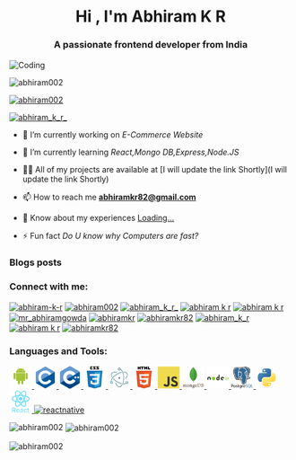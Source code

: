 <h1 align="center">Hi , I'm Abhiram K R</h1>
<h3 align="center">A passionate frontend developer from India</h3>
<img align="center" alt="Coding" width="400" src="   C:\Users\hp\Downloads\web-development-6113550-5044209.gif"     >
<p align="left"> <img src="https://komarev.com/ghpvc/?username=abhiram002&label=Profile%20views&color=0e75b6&style=flat" alt="abhiram002" /> </p>

<p align="left"> <a href="https://github.com/ryo-ma/github-profile-trophy"><img src="https://github-profile-trophy.vercel.app/?username=abhiram002" alt="abhiram002" /></a> </p>

<p align="left"> <a href="https://twitter.com/abhiram_k_r_" target="blank"><img src="https://img.shields.io/twitter/follow/abhiram_k_r_?logo=twitter&style=for-the-badge" alt="abhiram_k_r_" /></a> </p>

- 🔭 I’m currently working on *E-Commerce Website*

- 🌱 I’m currently learning *React,Mongo DB,Express,Node.JS*

- 👨‍💻 All of my projects are available at [I will update the link Shortly](I will update the link Shortly)

- 📫 How to reach me **abhiramkr82@gmail.com**

- 📄 Know about my experiences [Loading...](Loading...)

- ⚡ Fun fact *Do U know why Computers are fast?*

### Blogs posts
<!-- BLOG-POST-LIST:START -->
<!-- BLOG-POST-LIST:END -->

<h3 align="left">Connect with me:</h3>
<p align="left">
<a href="https://codepen.io/abhiram-k-r" target="blank"><img align="center" src="https://raw.githubusercontent.com/rahuldkjain/github-profile-readme-generator/master/src/images/icons/Social/codepen.svg" alt="abhiram-k-r" height="30" width="40" /></a>
<a href="https://dev.to/abhiram002" target="blank"><img align="center" src="https://raw.githubusercontent.com/rahuldkjain/github-profile-readme-generator/master/src/images/icons/Social/devto.svg" alt="abhiram002" height="30" width="40" /></a>
<a href="https://twitter.com/abhiram_k_r_" target="blank"><img align="center" src="https://raw.githubusercontent.com/rahuldkjain/github-profile-readme-generator/master/src/images/icons/Social/twitter.svg" alt="abhiram_k_r_" height="30" width="40" /></a>
<a href="https://linkedin.com/in/abhiram k r" target="blank"><img align="center" src="https://raw.githubusercontent.com/rahuldkjain/github-profile-readme-generator/master/src/images/icons/Social/linked-in-alt.svg" alt="abhiram k r" height="30" width="40" /></a>
<a href="https://stackoverflow.com/users/abhiram k r" target="blank"><img align="center" src="https://raw.githubusercontent.com/rahuldkjain/github-profile-readme-generator/master/src/images/icons/Social/stack-overflow.svg" alt="abhiram k r" height="30" width="40" /></a>
<a href="https://instagram.com/mr_abhiramgowda" target="blank"><img align="center" src="https://raw.githubusercontent.com/rahuldkjain/github-profile-readme-generator/master/src/images/icons/Social/instagram.svg" alt="mr_abhiramgowda" height="30" width="40" /></a>
<a href="https://www.codechef.com/users/abhiramkr" target="blank"><img align="center" src="https://cdn.jsdelivr.net/npm/simple-icons@3.1.0/icons/codechef.svg" alt="abhiramkr" height="30" width="40" /></a>
<a href="https://www.hackerrank.com/abhiramkr82" target="blank"><img align="center" src="https://raw.githubusercontent.com/rahuldkjain/github-profile-readme-generator/master/src/images/icons/Social/hackerrank.svg" alt="abhiramkr82" height="30" width="40" /></a>
<a href="https://www.leetcode.com/abhiram_k_r" target="blank"><img align="center" src="https://raw.githubusercontent.com/rahuldkjain/github-profile-readme-generator/master/src/images/icons/Social/leet-code.svg" alt="abhiram_k_r" height="30" width="40" /></a>
<a href="https://www.hackerearth.com/abhiram k r" target="blank"><img align="center" src="https://raw.githubusercontent.com/rahuldkjain/github-profile-readme-generator/master/src/images/icons/Social/hackerearth.svg" alt="abhiram k r" height="30" width="40" /></a>
<a href="https://auth.geeksforgeeks.org/user/abhiramkr82" target="blank"><img align="center" src="https://raw.githubusercontent.com/rahuldkjain/github-profile-readme-generator/master/src/images/icons/Social/geeks-for-geeks.svg" alt="abhiramkr82" height="30" width="40" /></a>
</p>

<h3 align="left">Languages and Tools:</h3>
<p align="left"> <a href="https://developer.android.com" target="_blank" rel="noreferrer"> <img src="https://raw.githubusercontent.com/devicons/devicon/master/icons/android/android-original-wordmark.svg" alt="android" width="40" height="40"/> </a> <a href="https://www.cprogramming.com/" target="_blank" rel="noreferrer"> <img src="https://raw.githubusercontent.com/devicons/devicon/master/icons/c/c-original.svg" alt="c" width="40" height="40"/> </a> <a href="https://www.w3schools.com/cpp/" target="_blank" rel="noreferrer"> <img src="https://raw.githubusercontent.com/devicons/devicon/master/icons/cplusplus/cplusplus-original.svg" alt="cplusplus" width="40" height="40"/> </a> <a href="https://www.w3schools.com/css/" target="_blank" rel="noreferrer"> <img src="https://raw.githubusercontent.com/devicons/devicon/master/icons/css3/css3-original-wordmark.svg" alt="css3" width="40" height="40"/> </a> <a href="https://www.electronjs.org" target="_blank" rel="noreferrer"> <img src="https://raw.githubusercontent.com/devicons/devicon/master/icons/electron/electron-original.svg" alt="electron" width="40" height="40"/> </a> <a href="https://www.w3.org/html/" target="_blank" rel="noreferrer"> <img src="https://raw.githubusercontent.com/devicons/devicon/master/icons/html5/html5-original-wordmark.svg" alt="html5" width="40" height="40"/> </a> <a href="https://developer.mozilla.org/en-US/docs/Web/JavaScript" target="_blank" rel="noreferrer"> <img src="https://raw.githubusercontent.com/devicons/devicon/master/icons/javascript/javascript-original.svg" alt="javascript" width="40" height="40"/> </a> <a href="https://www.mongodb.com/" target="_blank" rel="noreferrer"> <img src="https://raw.githubusercontent.com/devicons/devicon/master/icons/mongodb/mongodb-original-wordmark.svg" alt="mongodb" width="40" height="40"/> </a> <a href="https://nodejs.org" target="_blank" rel="noreferrer"> <img src="https://raw.githubusercontent.com/devicons/devicon/master/icons/nodejs/nodejs-original-wordmark.svg" alt="nodejs" width="40" height="40"/> </a> <a href="https://www.postgresql.org" target="_blank" rel="noreferrer"> <img src="https://raw.githubusercontent.com/devicons/devicon/master/icons/postgresql/postgresql-original-wordmark.svg" alt="postgresql" width="40" height="40"/> </a> <a href="https://www.python.org" target="_blank" rel="noreferrer"> <img src="https://raw.githubusercontent.com/devicons/devicon/master/icons/python/python-original.svg" alt="python" width="40" height="40"/> </a> <a href="https://reactjs.org/" target="_blank" rel="noreferrer"> <img src="https://raw.githubusercontent.com/devicons/devicon/master/icons/react/react-original-wordmark.svg" alt="react" width="40" height="40"/> </a> <a href="https://reactnative.dev/" target="_blank" rel="noreferrer"> <img src="https://reactnative.dev/img/header_logo.svg" alt="reactnative" width="40" height="40"/> </a> </p>

<p><img align="left" src="https://github-readme-stats.vercel.app/api/top-langs?username=abhiram002&show_icons=true&locale=en&layout=compact" alt="abhiram002" /></p>

<p>&nbsp;<img align="center" src="https://github-readme-stats.vercel.app/api?username=abhiram002&show_icons=true&locale=en" alt="abhiram002" /></p>

<p><img align="center" src="https://github-readme-streak-stats.herokuapp.com/?user=abhiram002&" alt="abhiram002" /></p>

